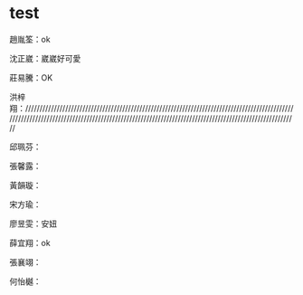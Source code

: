 # test

趙胤筌：ok

沈正崴：崴崴好可愛

莊易騰：OK

洪梓翔：///////////////////////////////////////////////////////////////////////////////////////////////////////////////////////////////////////////////////////////////////////////////////////////////////

邱珮芬：

張馨露：

黃韻璇：

宋方瑜：

廖昱雯：安妞

薛宜翔：ok

張襄翊：

何怡樾：
